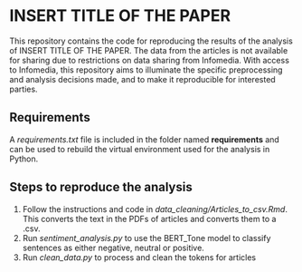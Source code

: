 # INSERT TITLE OF THE PAPER
This repository contains the code for reproducing the results of the analysis of INSERT TITLE OF THE PAPER. 
The data from the articles is not available for sharing due to restrictions on data sharing from Infomedia. With access to Infomedia, this repository aims to illuminate the specific preprocessing and analysis decisions made, and to make it reproducible for interested parties.

## Requirements
A *requirements.txt* file is included in the folder named **requirements** and can be used to rebuild the virtual environment used for the analysis in Python. 

## Steps to reproduce the analysis
1. Follow the instructions and code in *data_cleaning/Articles_to_csv.Rmd*. This converts the text in the PDFs of articles and converts them to a .csv. 
2. Run *sentiment_analysis.py* to use the BERT_Tone model to classify sentences as either negative, neutral or positive.
3. Run *clean_data.py* to process and clean the tokens for articles
